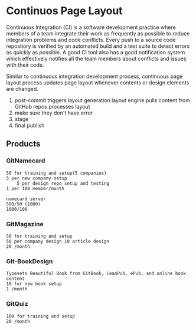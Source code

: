 # Continuos Page Layout

Continuous Integration (CI) is a software development practice where members of a team integrate their work as frequently as possible to reduce integration problems and code conflicts. Every push to a source code repository is verified by an automated build and a test suite to detect errors as quickly as possible. A good CI tool also has a good notification system which effectively notifies all the team members about conflicts and issues with their code.

Similar to continuous integration development process, continuous page layout process updates page layout whenever contents or design elements are changed.

1. post-commit triggers layout generation
	layout engine pulls content from GitHub repos
	processes layout
1. make sure they don't have error 
1. stage
1. final publish


## Products

### GitNamecard
	50 for training and setup(5 companies)
	5 per new company setup 
		5 per design repo setup and testing
	1 per 100 member/month
	
	namecard server
	500/50 (1000)
	1000/100
	
### GitMagazine
	50 for training and setup
	50 per company design 10 article design
	20 /month
	
### Git-BookDesign
	Typesets Beautiful Book from GitBook, LeanPub, ePub, and online book content
	10 for new book setup
	1 /month

### GitQuiz
	100 for training and setup
	20 /month




